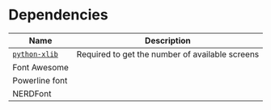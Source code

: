 # Dependencies

| Name | Description |
| --- | --- |
| [`python-xlib`](https://archlinux.org/packages/community/any/python-xlib/) | Required to get the number of available screens |
| Font Awesome ||
| Powerline font ||
| NERDFont ||
